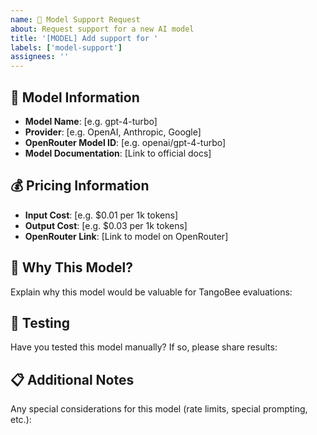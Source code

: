 ```yaml
---
name: 🤖 Model Support Request
about: Request support for a new AI model
title: '[MODEL] Add support for '
labels: ['model-support']
assignees: ''
---
```


## 🤖 Model Information
- **Model Name**: [e.g. gpt-4-turbo]
- **Provider**: [e.g. OpenAI, Anthropic, Google]
- **OpenRouter Model ID**: [e.g. openai/gpt-4-turbo]
- **Model Documentation**: [Link to official docs]

## 💰 Pricing Information
- **Input Cost**: [e.g. $0.01 per 1k tokens]
- **Output Cost**: [e.g. $0.03 per 1k tokens]
- **OpenRouter Link**: [Link to model on OpenRouter]

## 🎯 Why This Model?
Explain why this model would be valuable for TangoBee evaluations:

## 🧪 Testing
Have you tested this model manually? If so, please share results:

## 📋 Additional Notes
Any special considerations for this model (rate limits, special prompting, etc.):